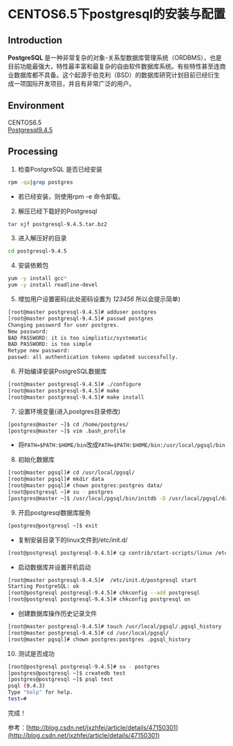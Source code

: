 # CENTOS6.5下postgresql的安装与配置

## Introduction
**PostgreSQL** 是一种非常复杂的对象-关系型数据库管理系统（ORDBMS），也是目前功能最强大，特性最丰富和最复杂的自由软件数据库系统。有些特性甚至连商业数据库都不具备。这个起源于伯克利（BSD）的数据库研究计划目前已经衍生成一项国际开发项目，并且有非常广泛的用户。

## Environment
CENTOS6.5  
[Postgresql9.4.5](http://ftp.postgresql.org/pub/source/)
## Processing

1. 检查PostgreSQL 是否已经安装
```bash
rpm -qa|grep postgres
```
+ 若已经安装，则使用rpm -e 命令卸载。
2. 解压已经下载好的Postgresql
```bash
tar xjf postgresql-9.4.5.tar.bz2
```
3. 进入解压好的目录
```bash
cd postgresql-9.4.5
```
4. 安装依赖包
```bash
yum -y install gcc*
yum -y install readline-devel
```
5. 增加用户设置密码(此处密码设置为 *123456* 所以会提示简单)  
```bash
[root@master postgresql-9.4.5]# adduser postgres
[root@master postgresql-9.4.5]# passwd postgres
Changing password for user postgres.
New password: 
BAD PASSWORD: it is too simplistic/systematic
BAD PASSWORD: is too simple
Retype new password: 
passwd: all authentication tokens updated successfully.
```
6. 开始编译安装PostgreSQL数据库
```bash
[root@master postgresql-9.4.5]# ./configure
[root@master postgresql-9.4.5]# make 
[root@master postgresql-9.4.5]# make install
```
7. 设置环境变量(进入postgres目录修改)
```bash
[postgres@master ~]$ cd /home/postgres/
[postgres@master ~]$ vim .bash_profile 
```
+ 将`PATH=$PATH:$HOME/bin`改成`PATH=$PATH:$HOME/bin:/usr/local/pgsql/bin`
8. 初始化数据库
```bash
[root@master pgsql]# cd /usr/local/pgsql/
[root@master pgsql]# mkdir data
[root@master pgsql]# chown postgres:postgres data/
[root@postgresql ~]# su - postgres
[postgres@master ~]$ /usr/local/pgsql/bin/initdb -D /usr/local/pgsql/data/
```
9. 开启postgresql数据库服务
```bash
[postgres@postgresql ~]$ exit
```
* 复制安装目录下的linux文件到/etc/init.d/
```bash
[root@postgresql postgresql-9.4.5]# cp contrib/start-scripts/linux /etc/init.d/postgresql
```
+ 启动数据库并设置开机启动
```bash
[root@master postgresql-9.4.5]#  /etc/init.d/postgresql start
Starting PostgreSQL: ok
[root@postgresql postgresql-9.4.5]# chkconfig --add postgresql
[root@postgresql postgresql-9.4.5]# chkconfig postgresql on
```
+ 创建数据库操作历史记录文件
```bash
[root@master postgresql-9.4.5]# touch /usr/local/pgsql/.pgsql_history
[root@master postgresql-9.4.5]# cd /usr/local/pgsql/
[root@master pgsql]# chown postgres:postgres .pgsql_history 
```
10. 测试是否成功
```bash
[root@postgresql postgresql-9.4.5]# su - postgres
[postgres@postgresql ~]$ createdb test
[postgres@postgresql ~]$ psql test
psql (9.4.3)
Type "help" for help.
test=#
```
完成！

参考：[http://blog.csdn.net/jxzhfei/article/details/47150301](http://blog.csdn.net/jxzhfei/article/details/47150301)
